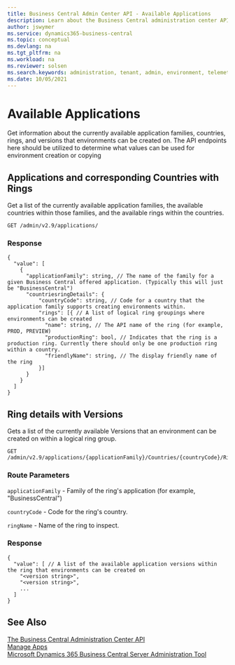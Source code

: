 ```yaml
---
title: Business Central Admin Center API - Available Applications
description: Learn about the Business Central administration center API for getting information about the applications.
author: jswymer
ms.service: dynamics365-business-central
ms.topic: conceptual
ms.devlang: na
ms.tgt_pltfrm: na
ms.workload: na
ms.reviewer: solsen
ms.search.keywords: administration, tenant, admin, environment, telemetry
ms.date: 10/05/2021
---
```


# Available Applications

Get information about the currently available application families, countries, rings, and versions that environments can be created on.
The API endpoints here should be utilized to determine what values can be used for environment creation or copying 

## Applications and corresponding Countries with Rings
Get a list of the currently available application families, the available countries within those families, and the available rings within the countries.

```
GET /admin/v2.9/applications/
```

### Response

```
{
  "value": [
    {
      "applicationFamily": string, // The name of the family for a given Business Central offered application. (Typically this will just be "BusinessCentral")
      "countriesringDetails": {
          "countryCode": string, // Code for a country that the application family supports creating environments within.
          "rings": [{ // A list of logical ring groupings where environments can be created
            "name": string, // The API name of the ring (for example, PROD, PREVIEW)
            "productionRing": bool, // Indicates that the ring is a production ring. Currently there should only be one production ring within a country.
            "friendlyName": string, // The display friendly name of the ring
          }]
      }
    }
  ]
}
```

## Ring details with Versions
Gets a list of the currently available Versions that an environment can be created on within a logical ring group.

```
GET /admin/v2.9/applications/{applicationFamily}/Countries/{countryCode}/Rings/{ringName}
```

### Route Parameters

`applicationFamily` - Family of the ring's application (for example, "BusinessCentral")

`countryCode` - Code for the ring's country.

`ringName` - Name of the ring to inspect.


### Response
```
{
  "value": [ // A list of the available application versions within the ring that environments can be created on 
    "<version string>",
    "<version string>",
    ...
  ]
}
```

## See Also

[The Business Central Administration Center API](administration-center-api)  
[Manage Apps](tenant-admin-center-manage-apps.md)  
[Microsoft Dynamics 365 Business Central Server Administration Tool](administration-tool.md) 
